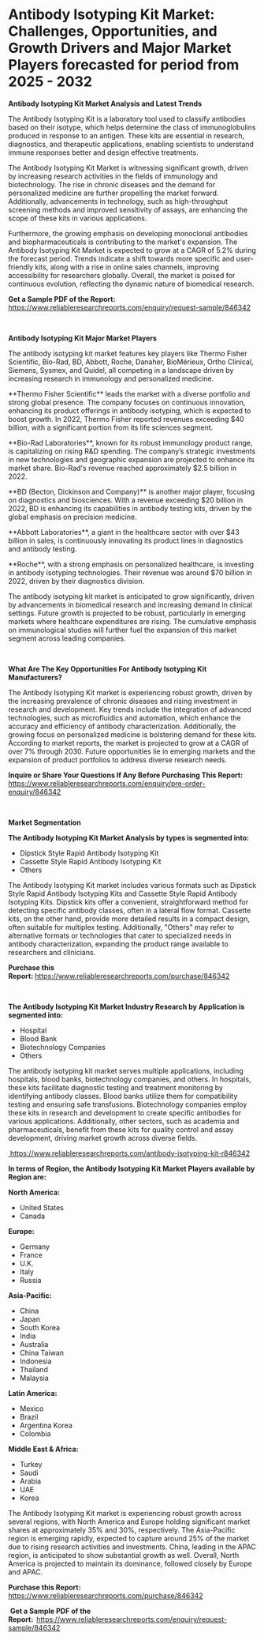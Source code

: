 <p><h1>Antibody Isotyping Kit Market: Challenges, Opportunities, and Growth Drivers and Major Market Players forecasted for period from 2025 - 2032</h1></p><p><strong>Antibody Isotyping Kit Market Analysis and Latest Trends</strong></p>
<p><p>The Antibody Isotyping Kit is a laboratory tool used to classify antibodies based on their isotype, which helps determine the class of immunoglobulins produced in response to an antigen. These kits are essential in research, diagnostics, and therapeutic applications, enabling scientists to understand immune responses better and design effective treatments.</p><p>The Antibody Isotyping Kit Market is witnessing significant growth, driven by increasing research activities in the fields of immunology and biotechnology. The rise in chronic diseases and the demand for personalized medicine are further propelling the market forward. Additionally, advancements in technology, such as high-throughput screening methods and improved sensitivity of assays, are enhancing the scope of these kits in various applications.</p><p>Furthermore, the growing emphasis on developing monoclonal antibodies and biopharmaceuticals is contributing to the market's expansion. The Antibody Isotyping Kit Market is expected to grow at a CAGR of 5.2% during the forecast period. Trends indicate a shift towards more specific and user-friendly kits, along with a rise in online sales channels, improving accessibility for researchers globally. Overall, the market is poised for continuous evolution, reflecting the dynamic nature of biomedical research.</p></p>
<p><strong>Get a Sample PDF of the Report:&nbsp;</strong> <a href="https://www.reliableresearchreports.com/enquiry/request-sample/846342?utm_campaign=3350&utm_medium=2&utm_source=Github&utm_content=ia&utm_term=13042025&utm_id=antibody-isotyping-kit">https://www.reliableresearchreports.com/enquiry/request-sample/846342</a></p>
<p>&nbsp;</p>
<p><strong>Antibody Isotyping Kit Major Market Players</strong></p>
<p><p>The antibody isotyping kit market features key players like Thermo Fisher Scientific, Bio-Rad, BD, Abbott, Roche, Danaher, BioMérieux, Ortho Clinical, Siemens, Sysmex, and Quidel, all competing in a landscape driven by increasing research in immunology and personalized medicine.</p><p>**Thermo Fisher Scientific** leads the market with a diverse portfolio and strong global presence. The company focuses on continuous innovation, enhancing its product offerings in antibody isotyping, which is expected to boost growth. In 2022, Thermo Fisher reported revenues exceeding $40 billion, with a significant portion from its life sciences segment.</p><p>**Bio-Rad Laboratories**, known for its robust immunology product range, is capitalizing on rising R&D spending. The company’s strategic investments in new technologies and geographic expansion are projected to enhance its market share. Bio-Rad's revenue reached approximately $2.5 billion in 2022.</p><p>**BD (Becton, Dickinson and Company)** is another major player, focusing on diagnostics and biosciences. With a revenue exceeding $20 billion in 2022, BD is enhancing its capabilities in antibody testing kits, driven by the global emphasis on precision medicine.</p><p>**Abbott Laboratories**, a giant in the healthcare sector with over $43 billion in sales, is continuously innovating its product lines in diagnostics and antibody testing.</p><p>**Roche**, with a strong emphasis on personalized healthcare, is investing in antibody isotyping technologies. Their revenue was around $70 billion in 2022, driven by their diagnostics division.</p><p>The antibody isotyping kit market is anticipated to grow significantly, driven by advancements in biomedical research and increasing demand in clinical settings. Future growth is projected to be robust, particularly in emerging markets where healthcare expenditures are rising. The cumulative emphasis on immunological studies will further fuel the expansion of this market segment across leading companies.</p></p>
<p>&nbsp;</p>
<p><strong>What Are The Key Opportunities For Antibody Isotyping Kit Manufacturers?</strong></p>
<p><p>The Antibody Isotyping Kit market is experiencing robust growth, driven by the increasing prevalence of chronic diseases and rising investment in research and development. Key trends include the integration of advanced technologies, such as microfluidics and automation, which enhance the accuracy and efficiency of antibody characterization. Additionally, the growing focus on personalized medicine is bolstering demand for these kits. According to market reports, the market is projected to grow at a CAGR of over 7% through 2030. Future opportunities lie in emerging markets and the expansion of product portfolios to address diverse research needs.</p></p>
<p><strong>Inquire or Share Your Questions If Any Before Purchasing This Report:</strong> <a href="https://www.reliableresearchreports.com/enquiry/pre-order-enquiry/846342?utm_campaign=3350&utm_medium=2&utm_source=Github&utm_content=ia&utm_term=13042025&utm_id=antibody-isotyping-kit">https://www.reliableresearchreports.com/enquiry/pre-order-enquiry/846342</a></p>
<p>&nbsp;</p>
<p><strong>Market Segmentation</strong></p>
<p><strong>The Antibody Isotyping Kit Market Analysis by types is segmented into:</strong></p>
<p><ul><li>Dipstick Style Rapid Antibody Isotyping Kit</li><li>Cassette Style Rapid Antibody Isotyping Kit</li><li>Others</li></ul></p>
<p><p>The Antibody Isotyping Kit market includes various formats such as Dipstick Style Rapid Antibody Isotyping Kits and Cassette Style Rapid Antibody Isotyping Kits. Dipstick kits offer a convenient, straightforward method for detecting specific antibody classes, often in a lateral flow format. Cassette kits, on the other hand, provide more detailed results in a compact design, often suitable for multiplex testing. Additionally, "Others" may refer to alternative formats or technologies that cater to specialized needs in antibody characterization, expanding the product range available to researchers and clinicians.</p></p>
<p><strong>Purchase this Report:&nbsp;</strong><a href="https://www.reliableresearchreports.com/purchase/846342?utm_campaign=3350&utm_medium=2&utm_source=Github&utm_content=ia&utm_term=13042025&utm_id=antibody-isotyping-kit">https://www.reliableresearchreports.com/purchase/846342</a></p>
<p>&nbsp;</p>
<p><strong>The Antibody Isotyping Kit Market Industry Research by Application is segmented into:</strong></p>
<p><ul><li>Hospital</li><li>Blood Bank</li><li>Biotechnology Companies</li><li>Others</li></ul></p>
<p><p>The antibody isotyping kit market serves multiple applications, including hospitals, blood banks, biotechnology companies, and others. In hospitals, these kits facilitate diagnostic testing and treatment monitoring by identifying antibody classes. Blood banks utilize them for compatibility testing and ensuring safe transfusions. Biotechnology companies employ these kits in research and development to create specific antibodies for various applications. Additionally, other sectors, such as academia and pharmaceuticals, benefit from these kits for quality control and assay development, driving market growth across diverse fields.</p></p>
<p><a href="https://www.reliableresearchreports.com/antibody-isotyping-kit-r846342?utm_campaign=3350&utm_medium=2&utm_source=Github&utm_content=ia&utm_term=13042025&utm_id=antibody-isotyping-kit">&nbsp;https://www.reliableresearchreports.com/antibody-isotyping-kit-r846342</a></p>
<p><strong>In terms of Region, the Antibody Isotyping Kit Market Players available by Region are:</strong></p>
<p>
    <p> <strong> North America: </strong>
        <ul>
            <li>United States</li>
            <li>Canada</li>
        </ul>
        </p> 
    <p> <strong> Europe: </strong>
        <ul>
            <li>Germany</li>
            <li>France</li>
            <li>U.K.</li>
            <li>Italy</li>
            <li>Russia</li>
        </ul>
        </p> 
    <p> <strong> Asia-Pacific: </strong>
        <ul>
            <li>China</li>
            <li>Japan</li>
            <li>South Korea</li>
            <li>India</li>
            <li>Australia</li>
            <li>China Taiwan</li>
            <li>Indonesia</li>
            <li>Thailand</li>
            <li>Malaysia</li>
        </ul>
        </p> 
    <p> <strong> Latin America: </strong>
        <ul>
            <li>Mexico</li>
            <li>Brazil</li>
            <li>Argentina Korea</li>
            <li>Colombia</li>
        </ul>
        </p> 
    <p> <strong> Middle East & Africa: </strong>
        <ul>
            <li>Turkey</li>
            <li>Saudi</li>
            <li>Arabia</li>
            <li>UAE</li>
            <li>Korea</li>
        </ul>
    </p>
    </p>
<p><p>The Antibody Isotyping Kit market is experiencing robust growth across several regions, with North America and Europe holding significant market shares at approximately 35% and 30%, respectively. The Asia-Pacific region is emerging rapidly, expected to capture around 25% of the market due to rising research activities and investments. China, leading in the APAC region, is anticipated to show substantial growth as well. Overall, North America is projected to maintain its dominance, followed closely by Europe and APAC.</p></p>
<p><strong>Purchase this Report: </strong><a href="https://www.reliableresearchreports.com/purchase/846342?utm_campaign=3350&utm_medium=2&utm_source=Github&utm_content=ia&utm_term=13042025&utm_id=antibody-isotyping-kit">https://www.reliableresearchreports.com/purchase/846342</a></p>
<p>&nbsp;<strong>Get a Sample PDF of the Report:&nbsp;&nbsp;</strong><a href="https://www.reliableresearchreports.com/enquiry/request-sample/846342?utm_campaign=3350&utm_medium=2&utm_source=Github&utm_content=ia&utm_term=13042025&utm_id=antibody-isotyping-kit">https://www.reliableresearchreports.com/enquiry/request-sample/846342</a></p>
<p><strong></strong></p>
<p><p></p><p></p><p></p></p>